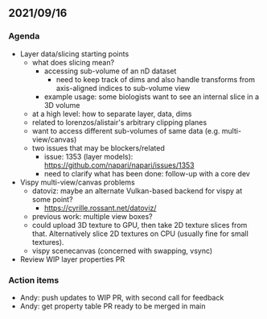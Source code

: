 ## 2021/09/16

### Agenda

- Layer data/slicing starting points
    - what does slicing mean?
        - accessing sub-volume of an nD dataset
            - need to keep track of dims and also handle transforms from axis-aligned indices to sub-volume view
        - example usage: some biologists want to see an internal slice in a 3D volume
    - at a high level: how to separate layer, data, dims
    - related to lorenzos/alistair's arbitrary clipping planes
    - want to access different sub-volumes of same data (e.g. multi-view/canvas)
    - two issues that may be blockers/related
        - issue: 1353 (layer models): https://github.com/napari/napari/issues/1353
        - need to clarify what has been done: follow-up with a core dev
- Vispy multi-view/canvas problems
    - datoviz: maybe an alternate Vulkan-based backend for vispy at some point?
        - https://cyrille.rossant.net/datoviz/
    - previous work: multiple view boxes?
    - could upload 3D texture to GPU, then take 2D texture slices from that. Alternatively slice 2D textures on CPU (usually fine for small textures).
    - vispy scenecanvas (concerned with swapping, vsync)
- Review WIP layer properties PR


### Action items

- Andy: push updates to WIP PR, with second call for feedback
- Andy: get property table PR ready to be merged in main
